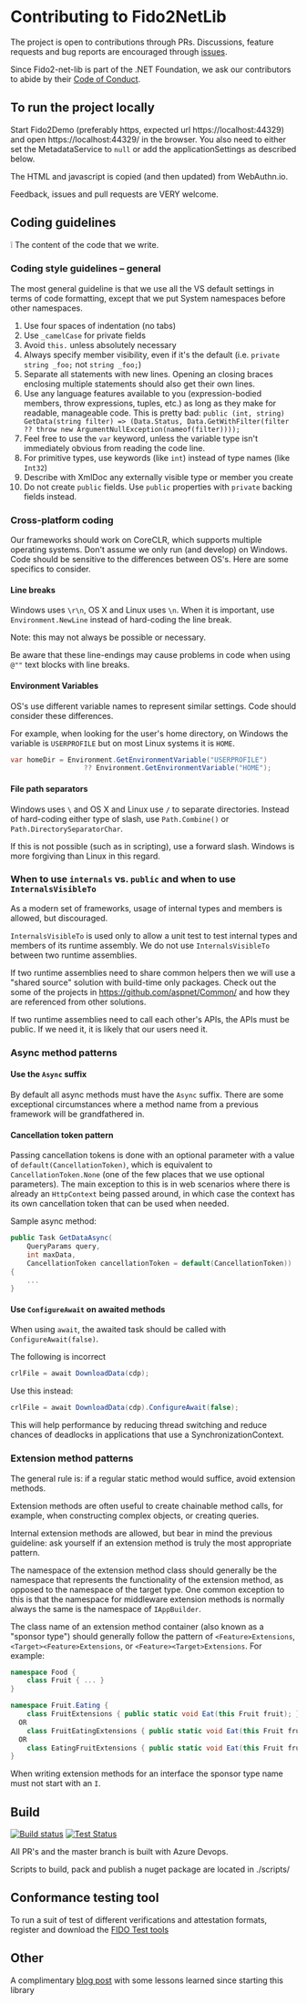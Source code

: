 # Contributing to Fido2NetLib

The project is open to contributions through PRs. Discussions, feature requests and bug reports are encouraged through [issues](https://github.com/passwordless-lib/fido2-net-lib/issues).

Since Fido2-net-lib is part of the .NET Foundation, we ask our contributors to abide by their [Code of Conduct](https://dotnetfoundation.org/code-of-conduct).

## To run the project locally

Start Fido2Demo (preferably https, expected url https://localhost:44329) and open https://localhost:44329/ in the browser.
You also need to either set the MetadataService to `null` or add the applicationSettings as described below.

The HTML and javascript is copied (and then updated) from WebAuthn.io.

Feedback, issues and pull requests are VERY welcome.

## Coding guidelines

❕ The content of the code that we write.

### Coding style guidelines – general

The most general guideline is that we use all the VS default settings in terms of code formatting, except that we put System namespaces before other namespaces.

1. Use four spaces of indentation (no tabs)
2. Use `_camelCase` for private fields
3. Avoid `this.` unless absolutely necessary
4. Always specify member visibility, even if it's the default (i.e. `private string _foo;` not `string _foo;`)
5. Separate all statements with new lines. Opening an closing braces enclosing multiple statements should also get their own lines.
6. Use any language features available to you (expression-bodied members, throw expressions, tuples, etc.) as long as they make for readable, manageable code. This is pretty bad: `public (int, string) GetData(string filter) => (Data.Status, Data.GetWithFilter(filter ?? throw new ArgumentNullException(nameof(filter))));`
7. Feel free to use the `var` keyword, unless the variable type isn't immediately obvious from reading the code line.
8. For primitive types, use keywords (like `int`) instead of type names (like `Int32`)
9. Describe with XmlDoc any externally visible type or member you create
10. Do not create `public` fields. Use `public` properties with `private` backing fields instead.

### Cross-platform coding

Our frameworks should work on CoreCLR, which supports multiple operating systems. Don't assume we only run (and develop) on Windows. Code should be sensitive to the differences between OS's. Here are some specifics to consider.

#### Line breaks

Windows uses `\r\n`, OS X and Linux uses `\n`. When it is important, use `Environment.NewLine` instead of hard-coding the line break.

Note: this may not always be possible or necessary.

Be aware that these line-endings may cause problems in code when using `@""` text blocks with line breaks.

#### Environment Variables

OS's use different variable names to represent similar settings. Code should consider these differences.

For example, when looking for the user's home directory, on Windows the variable is `USERPROFILE` but on most Linux systems it is `HOME`.

```cs
var homeDir = Environment.GetEnvironmentVariable("USERPROFILE") 
                  ?? Environment.GetEnvironmentVariable("HOME");
```

#### File path separators

Windows uses `\` and OS X and Linux use `/` to separate directories. Instead of hard-coding either type of slash, use `Path.Combine()` or `Path.DirectorySeparatorChar`.

If this is not possible (such as in scripting), use a forward slash. Windows is more forgiving than Linux in this regard.

### When to use `internals` vs. `public` and when to use `InternalsVisibleTo`

As a modern set of frameworks, usage of internal types and members is allowed, but discouraged.

`InternalsVisibleTo` is used only to allow a unit test to test internal types and members of its runtime assembly. We do not use `InternalsVisibleTo` between two runtime assemblies.

If two runtime assemblies need to share common helpers then we will use a "shared source" solution with build-time only packages. Check out the some of the projects in https://github.com/aspnet/Common/ and how they are referenced from other solutions.

If two runtime assemblies need to call each other's APIs, the APIs must be public. If we need it, it is likely that our users need it.

### Async method patterns

#### Use the `Async` suffix

By default all async methods must have the `Async` suffix. There are some exceptional circumstances where a method name from a previous framework will be grandfathered in.

#### Cancellation token pattern

Passing cancellation tokens is done with an optional parameter with a value of `default(CancellationToken)`, which is equivalent to `CancellationToken.None` (one of the few places that we use optional parameters). The main exception to this is in web scenarios where there is already an `HttpContext` being passed around, in which case the context has its own cancellation token that can be used when needed.

Sample async method:

```cs
public Task GetDataAsync(
    QueryParams query,
    int maxData,
    CancellationToken cancellationToken = default(CancellationToken))
{
    ...
}
```

#### Use `ConfigureAwait` on awaited methods

When using `await`, the awaited task should be called with `ConfigureAwait(false)`.

The following is incorrect

```cs
crlFile = await DownloadData(cdp);
```
Use this instead:
```cs
crlFile = await DownloadData(cdp).ConfigureAwait(false);
```

This will help performance by reducing thread switching and reduce chances of deadlocks in applications that use a SynchronizationContext.

### Extension method patterns

The general rule is: if a regular static method would suffice, avoid extension methods.

Extension methods are often useful to create chainable method calls, for example, when constructing complex objects, or creating queries.

Internal extension methods are allowed, but bear in mind the previous guideline: ask yourself if an extension method is truly the most appropriate pattern.

The namespace of the extension method class should generally be the namespace that represents the functionality of the extension method, as opposed to the namespace of the target type. One common exception to this is that the namespace for middleware extension methods is normally always the same is the namespace of `IAppBuilder`.

The class name of an extension method container (also known as a "sponsor type") should generally follow the pattern of `<Feature>Extensions`, `<Target><Feature>Extensions`, or `<Feature><Target>Extensions`. For example:

```cs
namespace Food {
    class Fruit { ... }
}

namespace Fruit.Eating {
    class FruitExtensions { public static void Eat(this Fruit fruit); }
  OR
    class FruitEatingExtensions { public static void Eat(this Fruit fruit); }
  OR
    class EatingFruitExtensions { public static void Eat(this Fruit fruit); }
}
```

When writing extension methods for an interface the sponsor type name must not start with an `I`.

## Build

[![Build status](https://anders.visualstudio.com/Fido2/_apis/build/status/Fido2-CI?label=Build)](https://anders.visualstudio.com/Fido2/_build/latest?definitionId=2)
[![Test Status](https://anders.visualstudio.com/Fido2/_apis/build/status/Fido2%20Tests?branchName=master&label=Tests)](https://anders.visualstudio.com/Fido2/_build/latest?definitionId=3?branchName=master)

All PR's and the master branch is built with Azure Devops.

Scripts to build, pack and publish a nuget package are located in ./scripts/

## Conformance testing tool
To run a suit of test of different verifications and attestation formats, register and download the [FIDO Test tools](https://fidoalliance.org/tool-request-agreement/)

## Other

A complimentary [blog post](http://ideasof.andersaberg.com/development/fido2-net-library) with some lessons learned since starting this library
